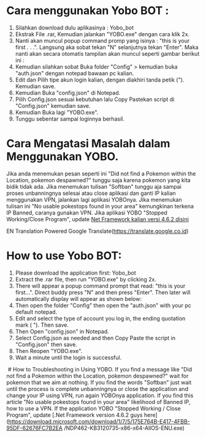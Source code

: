 # Cara menggunakan Yobo BOT :
1. Silahkan download dulu aplikasinya : Yobo_bot
2. Ekstrak File .rar, Kemudian jalankan "YOBO.exe" dengan cara klik 2x.
3. Nanti akan muncul popup command promp yang isinya  : "this is your first . . .". Langsung aka sobat tekan "N" selanjutnya tekan "Enter". Maka nanti akan secara otomatis tampilan akan muncul seperti gambar berikut ini :
4. Kemudian silahkan sobat Buka folder "Config" > kemudian buka "auth.json" dengan notepad bawaan pc kalian.
5. Edit dan Pilih tipe akun login kalian, dengan diakhiri tanda petik ("). Kemudian save.
6. Kemudian Buka "config.json" di Notepad.
7. Pilih Config.json sesuai kebutuhan lalu Copy Pastekan script di "Config.json" kemudian save.
8. Kemudian Buka lagi "YOBO.exe".
9. Tunggu sebentar sampai loginnya berhasil.

# Cara Mengatasi Masalah dalam Menggunakan YOBO.
Jika anda menemukan pesan seperti ini "Did not find a Pokemon within the Location, pokemon despawned?" tunggu saja karena pokemon yang kita bidik tidak ada.
Jika menemukan tulisan "Softban" tunggu aja sampai proses unbanningnya selesai atau close aplikasi dan ganti IP kalian menggunakan VPN, jalankan lagi aplikasi YOBOnya.
Jika menemukan tulisan ini "No usable pokestops found in your area" kemungkinan terkena IP Banned, caranya gunakan VPN.
Jika aplikasi YOBO "Stopped Working/Close Program", update [Net Framework kalian versi 4.6.2 disini](https://download.microsoft.com/download/1/7/5/175E764B-E417-4FBB-95DF-62676FC7B2EA/NDP462-KB3120735-x86-x64-AllOS-ENU.exe)

EN Translation Powered Google Translate(https://translate.google.co.id)
# How to use Yobo BOT:
1. Please download the application first: Yobo_bot
2. Extract the .rar file, then run "YOBO.exe" by clicking 2x.
3. There will appear a popup command prompt that read: "this is your first...". Direct buddy press "N" and then press "Enter". Then later will automatically display will appear as shown below:
4. Then open the folder "Config" then open the "auth.json" with your pc default notepad.
5. Edit and select the type of account you log in, the ending quotation mark ( "). Then save.
6. Then Open "config.json" in Notepad.
7. Select Config.json as needed and then Copy Paste the script in "Config.json" then save.
8. Then Reopen "YOBO.exe".
9. Wait a minute until the login is successful.

 # How to Troubleshooting in Using YOBO.
If you find a message like "Did not find a Pokemon within the Location, pokemon despawned?" wait for pokemon that we aim at nothing.
If you find the words "Softban" just wait until the process is complete unbanningnya or close the application and change your IP using VPN, run again YOBOnya application.
If you find this article "No usable pokestops found in your area" likelihood of Banned IP, how to use a VPN.
If the application YOBO "Stopped Working / Close Program", update [.Net Framework version 4.6.2 guys here] (https://download.microsoft.com/download/1/7/5/175E764B-E417-4FBB-95DF-62676FC7B2EA /NDP462-KB3120735-x86-x64-AllOS-ENU.exe)


